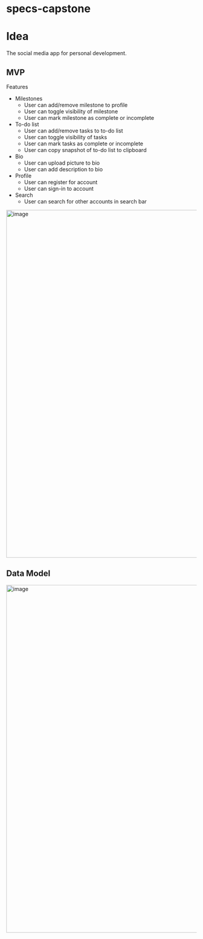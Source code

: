 # specs-capstone
# Idea
The social media app for personal development.

## MVP
Features
* Milestones
    * User can add/remove milestone to profile
    * User can toggle visibility of milestone
    * User can mark milestone as complete or incomplete
* To-do list
    * User can add/remove tasks to to-do list
    * User can toggle visibility of tasks
    * User can mark tasks as complete or incomplete
    * User can copy snapshot of to-do list to clipboard
* Bio
    * User can upload picture to bio
    * User can add description to bio
* Profile
    * User can register for account
    * User can sign-in to account
* Search
    * User can search for other accounts in search bar


<img width="919" alt="image" src="https://user-images.githubusercontent.com/66505022/168621674-ee8c23dc-08ff-4210-9aa7-b1afce81d0f1.png">

## Data Model

<img width="919" alt="image" src="https://user-images.githubusercontent.com/66505022/168621674-ee8c23dc-08ff-4210-9aa7-b1afce81d0f1.png">

